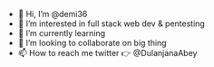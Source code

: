 - 👋 Hi, I’m @demi36
- 👀 I’m interested in full stack web dev & pentesting
- 🌱 I’m currently learning 
- 💞️ I’m looking to collaborate on big thing
- 📫 How to reach me twitter 👉 @DulanjanaAbey

<!---
demi36/demi36 is a ✨ special ✨ repository because its `README.md` (this file) appears on your GitHub profile.
You can click the Preview link to take a look at your changes.
--->

